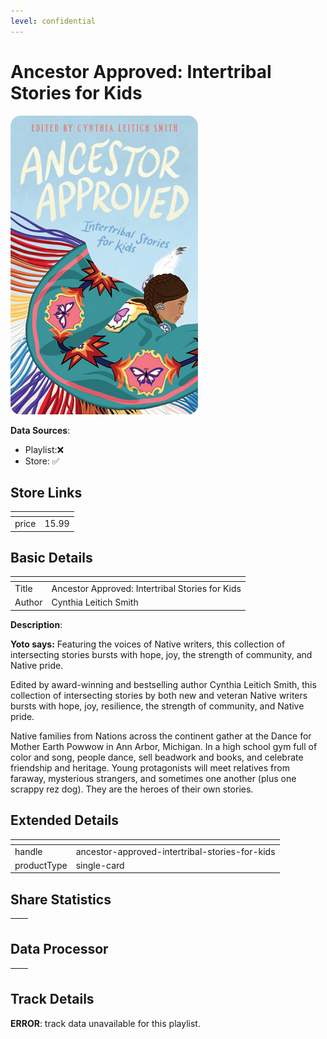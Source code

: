 ```yaml
---
level: confidential
---
```

# Ancestor Approved: Intertribal Stories for Kids

![card_[5l2lk].png](../../img/cards/card_[5l2lk].png)

**Data Sources**: 

- Playlist:❌
- Store: ✅


## Store Links

| <!-- --> | <!-- --> |
| - | - |
| price | 15.99 |


## Basic Details

| <!-- --> | <!-- --> |
| - | - |
| Title | Ancestor Approved: Intertribal Stories for Kids |
| Author | Cynthia Leitich Smith |

**Description**:

**Yoto says:** Featuring the voices of Native writers, this collection of intersecting stories bursts with hope, joy, the strength of community, and Native pride.

Edited by award-winning and bestselling author Cynthia Leitich Smith, this collection of intersecting stories by both new and veteran Native writers bursts with hope, joy, resilience, the strength of community, and Native pride.

Native families from Nations across the continent gather at the Dance for Mother Earth Powwow in Ann Arbor, Michigan. In a high school gym full of color and song, people dance, sell beadwork and books, and celebrate friendship and heritage. Young protagonists will meet relatives from faraway, mysterious strangers, and sometimes one another (plus one scrappy rez dog). They are the heroes of their own stories.


## Extended Details

| <!-- --> | <!-- --> |
| - | - |
| handle | ancestor-approved-intertribal-stories-for-kids |
| productType | single-card |


## Share Statistics

| <!-- --> | <!-- --> |
| - | - |


## Data Processor

| <!-- --> | <!-- --> |
| - | - |


## Track Details

**ERROR**: track data unavailable for this playlist.
